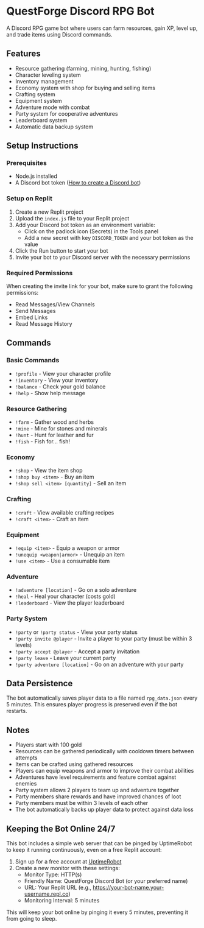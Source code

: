# QuestForge Discord RPG Bot

A Discord RPG game bot where users can farm resources, gain XP, level up, and trade items using Discord commands.

## Features

- Resource gathering (farming, mining, hunting, fishing)
- Character leveling system
- Inventory management
- Economy system with shop for buying and selling items
- Crafting system
- Equipment system
- Adventure mode with combat
- Party system for cooperative adventures
- Leaderboard system
- Automatic data backup system

## Setup Instructions

### Prerequisites

- Node.js installed
- A Discord bot token ([How to create a Discord bot](https://discordjs.guide/preparations/setting-up-a-bot-application.html))

### Setup on Replit

1. Create a new Replit project
2. Upload the `index.js` file to your Replit project
3. Add your Discord bot token as an environment variable:
   - Click on the padlock icon (Secrets) in the Tools panel
   - Add a new secret with key `DISCORD_TOKEN` and your bot token as the value
4. Click the Run button to start your bot
5. Invite your bot to your Discord server with the necessary permissions

### Required Permissions

When creating the invite link for your bot, make sure to grant the following permissions:
- Read Messages/View Channels
- Send Messages
- Embed Links
- Read Message History

## Commands

### Basic Commands
- `!profile` - View your character profile
- `!inventory` - View your inventory
- `!balance` - Check your gold balance
- `!help` - Show help message

### Resource Gathering
- `!farm` - Gather wood and herbs
- `!mine` - Mine for stones and minerals
- `!hunt` - Hunt for leather and fur
- `!fish` - Fish for... fish!

### Economy
- `!shop` - View the item shop
- `!shop buy <item>` - Buy an item
- `!shop sell <item> [quantity]` - Sell an item

### Crafting
- `!craft` - View available crafting recipes
- `!craft <item>` - Craft an item

### Equipment
- `!equip <item>` - Equip a weapon or armor
- `!unequip <weapon|armor>` - Unequip an item
- `!use <item>` - Use a consumable item

### Adventure
- `!adventure [location]` - Go on a solo adventure
- `!heal` - Heal your character (costs gold)
- `!leaderboard` - View the player leaderboard

### Party System
- `!party` or `!party status` - View your party status
- `!party invite @player` - Invite a player to your party (must be within 3 levels)
- `!party accept @player` - Accept a party invitation
- `!party leave` - Leave your current party
- `!party adventure [location]` - Go on an adventure with your party

## Data Persistence

The bot automatically saves player data to a file named `rpg_data.json` every 5 minutes. This ensures player progress is preserved even if the bot restarts.

## Notes

- Players start with 100 gold
- Resources can be gathered periodically with cooldown timers between attempts
- Items can be crafted using gathered resources
- Players can equip weapons and armor to improve their combat abilities
- Adventures have level requirements and feature combat against enemies
- Party system allows 2 players to team up and adventure together
- Party members share rewards and have improved chances of loot
- Party members must be within 3 levels of each other
- The bot automatically backs up player data to protect against data loss

## Keeping the Bot Online 24/7

This bot includes a simple web server that can be pinged by UptimeRobot to keep it running continuously, even on a free Replit account:

1. Sign up for a free account at [UptimeRobot](https://uptimerobot.com/)
2. Create a new monitor with these settings:
   - Monitor Type: HTTP(s)
   - Friendly Name: QuestForge Discord Bot (or your preferred name)
   - URL: Your Replit URL (e.g., https://your-bot-name.your-username.repl.co)
   - Monitoring Interval: 5 minutes

This will keep your bot online by pinging it every 5 minutes, preventing it from going to sleep.
